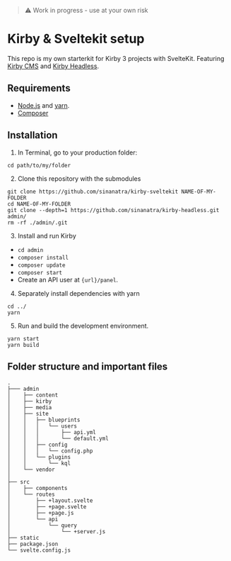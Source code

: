 > ⚠️ Work in progress - use at your own risk

# Kirby & Sveltekit setup

This repo is my own starterkit for Kirby 3 projects with SvelteKit. Featuring [Kirby CMS](https://getkirby.com/) and [Kirby Headless](https://github.com/sinanatra/kirby-headless).

## Requirements

+ [Node.js](https://nodejs.org/en/) and [yarn](https://yarnpkg.com/).
+ [Composer](https://getcomposer.org/doc/00-intro.md)

## Installation

1. In Terminal, go to your production folder:
```
cd path/to/my/folder
```

2. Clone this repository with the submodules
```
git clone https://github.com/sinanatra/kirby-sveltekit NAME-OF-MY-FOLDER
cd NAME-OF-MY-FOLDER
git clone --depth=1 https://github.com/sinanatra/kirby-headless.git admin/
rm -rf ./admin/.git
```

3. Install and run Kirby

- `cd admin`
- `composer install`
- `composer update`
- `composer start`
- Create an API user at `{url}/panel`.

4. Separately install dependencies with yarn
```
cd ../
yarn
```

5. Run and build the development environment.
```
yarn start
yarn build
```

## Folder structure and important files

```
.
├─── admin
│    ├── content
│    ├── kirby
│    ├── media
│    ├── site
│    │   ├── blueprints
│    │   │   └── users
│    │   │       ├── api.yml
│    │   │       └── default.yml
│    │   ├── config
│    │   │   └── config.php
│    │   └── plugins
│    │       └── kql
│    └── vendor
│    
├── src
│    ├── components
│    └── routes
│        ├── +layout.svelte
│        ├── +page.svelte
│        ├── +page.js
│        └── api
│            └── query
│                └── +server.js
├── static
├── package.json
└── svelte.config.js

```